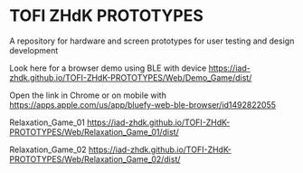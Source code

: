# TOFI ZHdK PROTOTYPES
 A repository for hardware and screen prototypes for user testing and design development

 Look here for a browser demo using BLE with device https://iad-zhdk.github.io/TOFI-ZHdK-PROTOTYPES/Web/Demo_Game/dist/

 Open the link in Chrome or on mobile with https://apps.apple.com/us/app/bluefy-web-ble-browser/id1492822055

 Relaxation_Game_01
 https://iad-zhdk.github.io/TOFI-ZHdK-PROTOTYPES/Web/Relaxation_Game_01/dist/

 Relaxation_Game_02
 https://iad-zhdk.github.io/TOFI-ZHdK-PROTOTYPES/Web/Relaxation_Game_02/dist/

